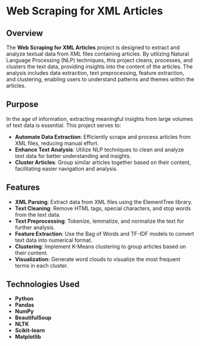 # Web Scraping for XML Articles

## Overview

The **Web Scraping for XML Articles** project is designed to extract and analyze textual data from XML files containing articles. By utilizing Natural Language Processing (NLP) techniques, this project cleans, processes, and clusters the text data, providing insights into the content of the articles. The analysis includes data extraction, text preprocessing, feature extraction, and clustering, enabling users to understand patterns and themes within the articles.

## Purpose

In the age of information, extracting meaningful insights from large volumes of text data is essential. This project serves to:

- **Automate Data Extraction**: Efficiently scrape and process articles from XML files, reducing manual effort.
- **Enhance Text Analysis**: Utilize NLP techniques to clean and analyze text data for better understanding and insights.
- **Cluster Articles**: Group similar articles together based on their content, facilitating easier navigation and analysis.

## Features

- **XML Parsing**: Extract data from XML files using the ElementTree library.
- **Text Cleaning**: Remove HTML tags, special characters, and stop words from the text data.
- **Text Preprocessing**: Tokenize, lemmatize, and normalize the text for further analysis.
- **Feature Extraction**: Use the Bag of Words and TF-IDF models to convert text data into numerical format.
- **Clustering**: Implement K-Means clustering to group articles based on their content.
- **Visualization**: Generate word clouds to visualize the most frequent terms in each cluster.

## Technologies Used

- **Python**
- **Pandas**
- **NumPy**
- **BeautifulSoup**
- **NLTK**
- **Scikit-learn**
- **Matplotlib**
